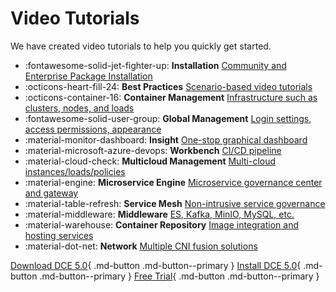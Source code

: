 # Video Tutorials

We have created video tutorials to help you quickly get started.

<div class="grid cards" markdown>

- :fontawesome-solid-jet-fighter-up: **Installation** [Community and Enterprise Package Installation](install.md)
- :octicons-heart-fill-24: **Best Practices** [Scenario-based video tutorials](use-cases.md)
- :octicons-container-16: **Container Management** [Infrastructure such as clusters, nodes, and loads](kpanda.md)
- :fontawesome-solid-user-group: **Global Management** [Login settings, access permissions, appearance](ghippo.md)
- :material-monitor-dashboard: **Insight** [One-stop graphical dashboard](insight.md)
- :material-microsoft-azure-devops: **Workbench** [CI/CD pipeline](amamba.md)
- :material-cloud-check: **Multicloud Management** [Multi-cloud instances/loads/policies](kairship.md)
- :material-engine: **Microservice Engine** [Microservice governance center and gateway](skoala.md)
- :material-table-refresh: **Service Mesh** [Non-intrusive service governance](mspider.md)
- :material-middleware: **Middleware** [ES, Kafka, MinIO, MySQL, etc.](mcamel.md)
- :material-warehouse: **Container Repository** [Image integration and hosting services](kangaroo.md)
- :material-dot-net: **Network** [Multiple CNI fusion solutions](network.md)

</div>

[Download DCE 5.0](../download/index.md){ .md-button .md-button--primary }
[Install DCE 5.0](../install/index.md){ .md-button .md-button--primary }
[Free Trial](../dce/license0.md){ .md-button .md-button--primary }
